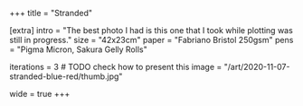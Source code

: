 +++
title = "Stranded"

[extra]
intro = "The best photo I had is this one that I took while plotting was still in progress."
size = "42x23cm"
paper = "Fabriano Bristol 250gsm"
pens = "Pigma Micron, Sakura Gelly Rolls"

iterations = 3 # TODO check how to present this
image = "/art/2020-11-07-stranded-blue-red/thumb.jpg"

wide = true
+++
